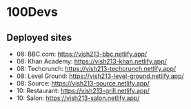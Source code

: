 # 100Devs

## Deployed sites

- 08: BBC.com: https://vish213-bbc.netlify.app/
- 08: Khan Academy: https://vish213-khan.netlify.app/
- 08: Techcrunch: https://vish213-techcrunch.netlify.app/
- 08: Level Ground: https://vish213-level-ground.netlify.app/
- 08: Source: https://vish213-source.netlify.app/
- 10: Restaurant: https://vish213-grill.netlify.app/
- 10: Salon: https://vish213-salon.netlify.app/